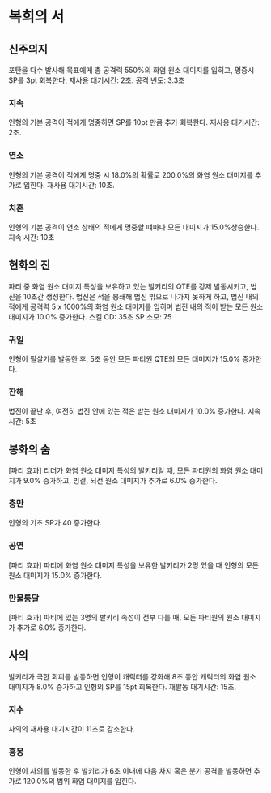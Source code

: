 # 복희의 서

## 신주의지

포탄을 다수 발사해 목표에게 총 공격력 550%의 화염 원소 대미지를 입히고, 명중시 SP를 3pt 회복한다, 재사용 대기시간: 2초.
공격 빈도: 3.3초

### 지속

인형의 기본 공격이 적에게 명중하면 SP를 10pt 만큼 추가 회복한다. 재사용 대기시간: 2초.

### 연소

인형의 기본 공격이 적에게 명중 시 18.0%의 확률로 200.0%의 화염 원소 대미지를 추가로 입힌다. 재사용 대기시간: 10초.

### 치혼

인형의 기본 공격이 연소 상태의 적에게 명중할 떄마다 모든 대미지가 15.0%상승한다. 지속 시간: 10초

## 현화의 진

파티 중 화염 원소 대미지 특성을 보유하고 있는 발키리의 QTE를 강제 발동시키고, 법진을 10초간 생성한다. 법진은 적을 봉쇄해 법진 밖으로 나가지 못하게 하고, 법진 내의 적에게 공격력 5 x 1000%의 화염 원소 대미지를 입히며 법진 내의 적이 받는 모든 원소 대미지가 10.0% 증가한다.
스킬 CD: 35초
SP  소모: 75

### 귀일

인형이 필살기를 발동한 후, 5초 동안 모든 파티원 QTE의 모든 대미지가 15.0% 증가한다.

### 잔해

법진이 끝난 후, 여전히 법진 안에 있는 적은 받는 원소 대미지가 10.0% 증가한다. 지속 시간: 5초

## 봉화의 숨

[파티 효과] 리더가 화염 원소 대미지 특성의 발키리일 때, 모든 파티원의 화염 원소 대미지가 9.0% 증가하고, 빙결, 뇌전 원소 대미지가 추가로 6.0% 증가한다.

### 충만

인형의 기초 SP가 40 증가한다.

### 공연

[파티 효과] 파티에 화염 원소 대미지 특성을 보유한 발키리가 2명 있을 때 인형의 모든 원소 대미지가 15.0% 증가한다.

### 만물통달

[파티 효과] 파티에 있는 3명의 발키리 속성이 전부 다를 때, 모든 파티원의 원소 대미지가 추가로 6.0% 증가한다.

## 사의

발키리가 극한 회피를 발동하면 인형이 캐릭터를 강화해 8초 동안 캐릭터의 화염 원소 대미지가 8.0% 증가하고 인형의 SP를 15pt 회복한다. 재발동 대기시간: 15초.

### 지수

사의의 재사용 대기시간이 11초로 감소한다.

### 홍몽

인형이 사의를 발동한 후 발키리가 6초 이내에 다음 차지 혹은 분기 공격을 발동하면 추가로 120.0%의 범위 화염 대미지를 입힌다.
